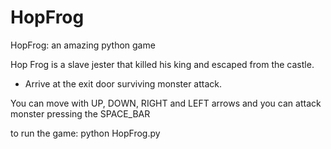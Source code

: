 HopFrog
=======

HopFrog: an amazing python game

Hop Frog is a slave jester that killed his king and escaped from the castle.
- Arrive at the exit door surviving monster attack.

You can move with UP, DOWN, RIGHT and LEFT arrows and you can attack monster pressing the SPACE_BAR

to run the game: python HopFrog.py
